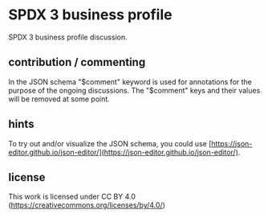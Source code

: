 # SPDX 3 business profile
SPDX 3 business profile discussion.

## contribution / commenting
In the JSON schema "$comment" keyword is used for annotations for the purpose of the ongoing discussions. The "$comment" keys and their values will be removed at some point.

## hints
To try out and/or visualize the JSON schema, you could use [https://json-editor.github.io/json-editor/](https://json-editor.github.io/json-editor/).

## license
This work is licensed under CC BY 4.0 (https://creativecommons.org/licenses/by/4.0/)
